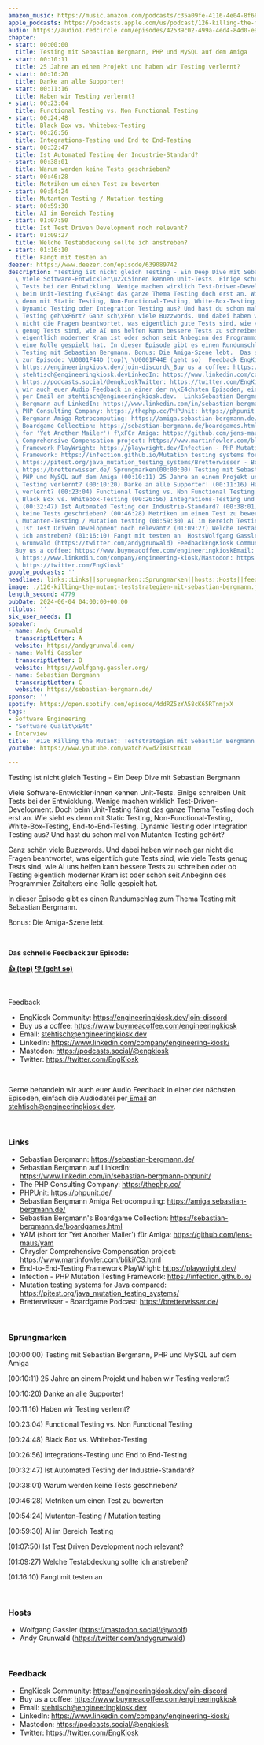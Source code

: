 ```yaml
---
amazon_music: https://music.amazon.com/podcasts/c35a09fe-4116-4e04-8f68-77d61b112e46/episodes/3e31d20a-6996-4e5a-8b83-b2e5bce69009/engineering-kiosk-126-killing-the-mutant-teststrategien-mit-sebastian-bergmann
apple_podcasts: https://podcasts.apple.com/us/podcast/126-killing-the-mutant-teststrategien-mit-sebastian/id1603082924?i=1000657748026&uo=4
audio: https://audio1.redcircle.com/episodes/42539c02-499a-4ed4-84d0-e992116f9a2b/stream.mp3
chapter:
- start: 00:00:00
  title: Testing mit Sebastian Bergmann, PHP und MySQL auf dem Amiga
- start: 00:10:11
  title: 25 Jahre an einem Projekt und haben wir Testing verlernt?
- start: 00:10:20
  title: Danke an alle Supporter!
- start: 00:11:16
  title: Haben wir Testing verlernt?
- start: 00:23:04
  title: Functional Testing vs. Non Functional Testing
- start: 00:24:48
  title: Black Box vs. Whitebox-Testing
- start: 00:26:56
  title: Integrations-Testing und End to End-Testing
- start: 00:32:47
  title: Ist Automated Testing der Industrie-Standard?
- start: 00:38:01
  title: Warum werden keine Tests geschrieben?
- start: 00:46:28
  title: Metriken um einen Test zu bewerten
- start: 00:54:24
  title: Mutanten-Testing / Mutation testing
- start: 00:59:30
  title: AI im Bereich Testing
- start: 01:07:50
  title: Ist Test Driven Development noch relevant?
- start: 01:09:27
  title: Welche Testabdeckung sollte ich anstreben?
- start: 01:16:10
  title: Fangt mit testen an
deezer: https://www.deezer.com/episode/639089742
description: "Testing ist nicht gleich Testing - Ein Deep Dive mit Sebastian Bergmann\
  \ Viele Software-Entwickler\u22C5innen kennen Unit-Tests. Einige schreiben Unit\
  \ Tests bei der Entwicklung. Wenige machen wirklich Test-Driven-Development. Doch\
  \ beim Unit-Testing f\xE4ngt das ganze Thema Testing doch erst an. Wie sieht es\
  \ denn mit Static Testing, Non-Functional-Testing, White-Box-Testing, End-to-End-Testing,\
  \ Dynamic Testing oder Integration Testing aus? Und hast du schon mal von Mutanten\
  \ Testing geh\xF6rt? Ganz sch\xF6n viele Buzzwords. Und dabei haben wir noch gar\
  \ nicht die Fragen beantwortet, was eigentlich gute Tests sind, wie viele Tests\
  \ genug Tests sind, wie AI uns helfen kann bessere Tests zu schreiben oder ob Testing\
  \ eigentlich moderner Kram ist oder schon seit Anbeginn des Programmier Zeitalters\
  \ eine Rolle gespielt hat. In dieser Episode gibt es einen Rundumschlag zum Thema\
  \ Testing mit Sebastian Bergmann. Bonus: Die Amiga-Szene lebt.  Das schnelle Feedback\
  \ zur Episode: \U0001F44D (top)\_\U0001F44E (geht so)  Feedback EngKiosk Community:\
  \ https://engineeringkiosk.dev/join-discord\_Buy us a coffee: https://www.buymeacoffee.com/engineeringkioskEmail:\
  \ stehtisch@engineeringkiosk.devLinkedIn: https://www.linkedin.com/company/engineering-kiosk/Mastodon:\
  \ https://podcasts.social/@engkioskTwitter: https://twitter.com/EngKiosk Gerne behandeln\
  \ wir auch euer Audio Feedback in einer der n\xE4chsten Episoden, einfach die Audiodatei\
  \ per Email an stehtisch@engineeringkiosk.dev.  LinksSebastian Bergmann: https://sebastian-bergmann.de/Sebastian\
  \ Bergmann auf LinkedIn: https://www.linkedin.com/in/sebastian-bergmann-phpunit/The\
  \ PHP Consulting Company: https://thephp.cc/PHPUnit: https://phpunit.de/Sebastian\
  \ Bergmann Amiga Retrocomputing: https://amiga.sebastian-bergmann.de/Sebastian Bergmann's\
  \ Boardgame Collection: https://sebastian-bergmann.de/boardgames.htmlYAM (short\
  \ for 'Yet Another Mailer') f\xFCr Amiga: https://github.com/jens-maus/yamChrysler\
  \ Comprehensive Compensation project: https://www.martinfowler.com/bliki/C3.htmlEnd-to-End-Testing\
  \ Framework PlayWright: https://playwright.dev/Infection - PHP Mutation Testing\
  \ Framework: https://infection.github.io/Mutation testing systems for Java compared:\
  \ https://pitest.org/java_mutation_testing_systems/Bretterwisser - Boardgame Podcast:\
  \ https://bretterwisser.de/ Sprungmarken(00:00:00) Testing mit Sebastian Bergmann,\
  \ PHP und MySQL auf dem Amiga (00:10:11) 25 Jahre an einem Projekt und haben wir\
  \ Testing verlernt? (00:10:20) Danke an alle Supporter! (00:11:16) Haben wir Testing\
  \ verlernt? (00:23:04) Functional Testing vs. Non Functional Testing (00:24:48)\
  \ Black Box vs. Whitebox-Testing (00:26:56) Integrations-Testing und End to End-Testing\
  \ (00:32:47) Ist Automated Testing der Industrie-Standard? (00:38:01) Warum werden\
  \ keine Tests geschrieben? (00:46:28) Metriken um einen Test zu bewerten (00:54:24)\
  \ Mutanten-Testing / Mutation testing (00:59:30) AI im Bereich Testing (01:07:50)\
  \ Ist Test Driven Development noch relevant? (01:09:27) Welche Testabdeckung sollte\
  \ ich anstreben? (01:16:10) Fangt mit testen an  HostsWolfgang Gassler (https://mastodon.social/@woolf)Andy\
  \ Grunwald (https://twitter.com/andygrunwald) FeedbackEngKiosk Community: https://engineeringkiosk.dev/join-discord\_\
  Buy us a coffee: https://www.buymeacoffee.com/engineeringkioskEmail: stehtisch@engineeringkiosk.devLinkedIn:\
  \ https://www.linkedin.com/company/engineering-kiosk/Mastodon: https://podcasts.social/@engkioskTwitter:\
  \ https://twitter.com/EngKiosk"
google_podcasts: ''
headlines: links::Links||sprungmarken::Sprungmarken||hosts::Hosts||feedback::Feedback
image: ./126-killing-the-mutant-teststrategien-mit-sebastian-bergmann.jpg
length_second: 4779
pubDate: 2024-06-04 04:00:00+00:00
rtlplus: ''
six_user_needs: []
speaker:
- name: Andy Grunwald
  transcriptLetter: A
  website: https://andygrunwald.com/
- name: Wolfi Gassler
  transcriptLetter: B
  website: https://wolfgang.gassler.org/
- name: Sebastian Bergmann
  transcriptLetter: C
  website: https://sebastian-bergmann.de/
sponsor: ''
spotify: https://open.spotify.com/episode/4ddRZ5zYA58cK65RTnmjxX
tags:
- Software Engineering
- "Software Qualit\xE4t"
- Interview
title: '#126 Killing the Mutant: Teststrategien mit Sebastian Bergmann'
youtube: https://www.youtube.com/watch?v=dZI8Isttx4U

---
```

<p>Testing ist nicht gleich Testing - Ein Deep Dive mit Sebastian Bergmann</p><p>Viele Software-Entwickler⋅innen kennen Unit-Tests. Einige schreiben Unit Tests bei der Entwicklung. Wenige machen wirklich Test-Driven-Development. Doch beim Unit-Testing fängt das ganze Thema Testing doch erst an. Wie sieht es denn mit Static Testing, Non-Functional-Testing, White-Box-Testing, End-to-End-Testing, Dynamic Testing oder Integration Testing aus? Und hast du schon mal von Mutanten Testing gehört?</p><p>Ganz schön viele Buzzwords. Und dabei haben wir noch gar nicht die Fragen beantwortet, was eigentlich gute Tests sind, wie viele Tests genug Tests sind, wie AI uns helfen kann bessere Tests zu schreiben oder ob Testing eigentlich moderner Kram ist oder schon seit Anbeginn des Programmier Zeitalters eine Rolle gespielt hat.</p><p>In dieser Episode gibt es einen Rundumschlag zum Thema Testing mit Sebastian Bergmann.</p><p>Bonus: Die Amiga-Szene lebt.</p><p><br></p><p><strong>Das schnelle Feedback zur Episode:</strong></p><p><a href="https://api.openpodcast.dev/feedback/126/upvote" rel="nofollow"><strong>👍 (top)</strong></a><strong> </strong><a href="https://api.openpodcast.dev/feedback/126/downvote" rel="nofollow"><strong>👎 (geht so)</strong></a></p><p><br></p><p>Feedback</p><ul><li>EngKiosk Community: <a href="https://engineeringkiosk.dev/join-discord">https://engineeringkiosk.dev/join-discord</a> </li><li>Buy us a coffee: <a href="https://www.buymeacoffee.com/engineeringkiosk" rel="nofollow">https://www.buymeacoffee.com/engineeringkiosk</a></li><li>Email: <a href="mailto:stehtisch@engineeringkiosk.dev" rel="nofollow">stehtisch@engineeringkiosk.dev</a></li><li>LinkedIn: <a href="https://www.linkedin.com/company/engineering-kiosk/" rel="nofollow">https://www.linkedin.com/company/engineering-kiosk/</a></li><li>Mastodon: <a href="https://podcasts.social/@engkiosk" rel="nofollow">https://podcasts.social/@engkiosk</a></li><li>Twitter: <a href="https://twitter.com/EngKiosk" rel="nofollow">https://twitter.com/EngKiosk</a></li></ul><p><br></p><p>Gerne behandeln wir auch euer Audio Feedback in einer der nächsten Episoden, einfach die Audiodatei per<a href="https://engineeringkiosk.dev/kontakt/"> Email</a> an <a href="mailto:stehtisch@engineeringkiosk.dev" rel="nofollow">stehtisch@engineeringkiosk.dev</a>.</p><p><br></p><h3 id="links">Links</h3><ul><li>Sebastian Bergmann: <a href="https://sebastian-bergmann.de/" rel="nofollow">https://sebastian-bergmann.de/</a></li><li>Sebastian Bergmann auf LinkedIn: <a href="https://www.linkedin.com/in/sebastian-bergmann-phpunit/" rel="nofollow">https://www.linkedin.com/in/sebastian-bergmann-phpunit/</a></li><li>The PHP Consulting Company: <a href="https://thephp.cc/" rel="nofollow">https://thephp.cc/</a></li><li>PHPUnit: <a href="https://phpunit.de/" rel="nofollow">https://phpunit.de/</a></li><li>Sebastian Bergmann Amiga Retrocomputing: <a href="https://amiga.sebastian-bergmann.de/" rel="nofollow">https://amiga.sebastian-bergmann.de/</a></li><li>Sebastian Bergmann&#39;s Boardgame Collection: <a href="https://sebastian-bergmann.de/boardgames.html" rel="nofollow">https://sebastian-bergmann.de/boardgames.html</a></li><li>YAM (short for &#39;Yet Another Mailer&#39;) für Amiga: <a href="https://github.com/jens-maus/yam" rel="nofollow">https://github.com/jens-maus/yam</a></li><li>Chrysler Comprehensive Compensation project: <a href="https://www.martinfowler.com/bliki/C3.html" rel="nofollow">https://www.martinfowler.com/bliki/C3.html</a></li><li>End-to-End-Testing Framework PlayWright: <a href="https://playwright.dev/" rel="nofollow">https://playwright.dev/</a></li><li>Infection - PHP Mutation Testing Framework: <a href="https://infection.github.io/" rel="nofollow">https://infection.github.io/</a></li><li>Mutation testing systems for Java compared: <a href="https://pitest.org/java_mutation_testing_systems/" rel="nofollow">https://pitest.org/java_mutation_testing_systems/</a></li><li>Bretterwisser - Boardgame Podcast: <a href="https://bretterwisser.de/" rel="nofollow">https://bretterwisser.de/</a></li></ul><p><br></p><h3 id="sprungmarken">Sprungmarken</h3><p>(00:00:00) Testing mit Sebastian Bergmann, PHP und MySQL auf dem Amiga</p><p>(00:10:11) 25 Jahre an einem Projekt und haben wir Testing verlernt?</p><p>(00:10:20) Danke an alle Supporter!</p><p>(00:11:16) Haben wir Testing verlernt?</p><p>(00:23:04) Functional Testing vs. Non Functional Testing</p><p>(00:24:48) Black Box vs. Whitebox-Testing</p><p>(00:26:56) Integrations-Testing und End to End-Testing</p><p>(00:32:47) Ist Automated Testing der Industrie-Standard?</p><p>(00:38:01) Warum werden keine Tests geschrieben?</p><p>(00:46:28) Metriken um einen Test zu bewerten</p><p>(00:54:24) Mutanten-Testing / Mutation testing</p><p>(00:59:30) AI im Bereich Testing</p><p>(01:07:50) Ist Test Driven Development noch relevant?</p><p>(01:09:27) Welche Testabdeckung sollte ich anstreben?</p><p>(01:16:10) Fangt mit testen an</p><p><br></p><h3 id="hosts">Hosts</h3><ul><li>Wolfgang Gassler (<a href="https://mastodon.social/@woolf" rel="nofollow">https://mastodon.social/@woolf</a>)</li><li>Andy Grunwald (<a href="https://twitter.com/andygrunwald" rel="nofollow">https://twitter.com/andygrunwald</a>)</li></ul><p><br></p><h3 id="feedback">Feedback</h3><ul><li>EngKiosk Community: <a href="https://engineeringkiosk.dev/join-discord">https://engineeringkiosk.dev/join-discord</a> </li><li>Buy us a coffee: <a href="https://www.buymeacoffee.com/engineeringkiosk" rel="nofollow">https://www.buymeacoffee.com/engineeringkiosk</a></li><li>Email: <a href="mailto:stehtisch@engineeringkiosk.dev" rel="nofollow">stehtisch@engineeringkiosk.dev</a></li><li>LinkedIn: <a href="https://www.linkedin.com/company/engineering-kiosk/" rel="nofollow">https://www.linkedin.com/company/engineering-kiosk/</a></li><li>Mastodon: <a href="https://podcasts.social/@engkiosk" rel="nofollow">https://podcasts.social/@engkiosk</a></li><li>Twitter: <a href="https://twitter.com/EngKiosk" rel="nofollow">https://twitter.com/EngKiosk</a></li></ul>